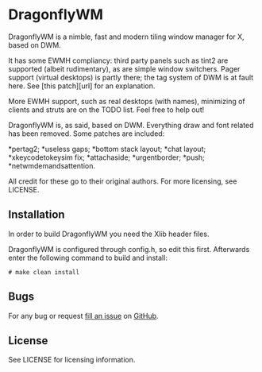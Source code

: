 DragonflyWM
============================
DragonflyWM is a nimble, fast and modern tiling window manager for X, based on DWM.

It has some EWMH compliancy: third party panels such as tint2 are supported (albeit rudimentary), as are simple window switchers.
Pager support (virtual desktops) is partly there; the tag system of DWM is at fault here. See [this patch][url] for an explanation.

More EWMH support, such as real desktops (with names), minimizing of clients and struts are on the TODO list. Feel free to help out!

DragonflyWM is, as said, based on DWM. Everything draw and font related has been removed. Some patches are included:

*pertag2;
*useless gaps;
*bottom stack layout;
*chat layout;
*xkeycodetokeysim fix;
*attachaside;
*urgentborder;
*push;
*netwmdemandsattention.

All credit for these go to their original authors. For more licensing, see LICENSE.

Installation
------------
In order to build DragonflyWM you need the Xlib header files.

DragonflyWM is configured through config.h, so edit this first.
Afterwards enter the following command to build and install:

    # make clean install
    
Bugs
----

For any bug or request [fill an issue][bug] on [GitHub][ghp].

  [bug]: https://github.com/Unia/dragonfly/issues
  [ghp]: https://github.com/Unia/dragonfly

License
-------
See LICENSE for licensing information.
